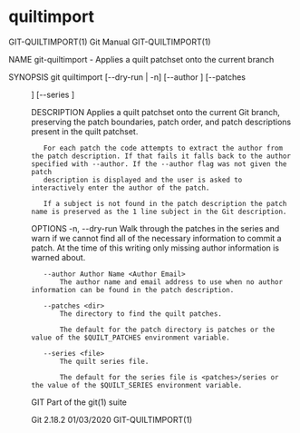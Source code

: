  # quiltimport 
GIT-QUILTIMPORT(1)                                                                                Git Manual                                                                               GIT-QUILTIMPORT(1)

NAME
       git-quiltimport - Applies a quilt patchset onto the current branch

SYNOPSIS
       git quiltimport [--dry-run | -n] [--author <author>] [--patches <dir>]
                       [--series <file>]

DESCRIPTION
       Applies a quilt patchset onto the current Git branch, preserving the patch boundaries, patch order, and patch descriptions present in the quilt patchset.

       For each patch the code attempts to extract the author from the patch description. If that fails it falls back to the author specified with --author. If the --author flag was not given the patch
       description is displayed and the user is asked to interactively enter the author of the patch.

       If a subject is not found in the patch description the patch name is preserved as the 1 line subject in the Git description.

OPTIONS
       -n, --dry-run
           Walk through the patches in the series and warn if we cannot find all of the necessary information to commit a patch. At the time of this writing only missing author information is warned about.

       --author Author Name <Author Email>
           The author name and email address to use when no author information can be found in the patch description.

       --patches <dir>
           The directory to find the quilt patches.

           The default for the patch directory is patches or the value of the $QUILT_PATCHES environment variable.

       --series <file>
           The quilt series file.

           The default for the series file is <patches>/series or the value of the $QUILT_SERIES environment variable.

GIT
       Part of the git(1) suite

Git 2.18.2                                                                                        01/03/2020                                                                               GIT-QUILTIMPORT(1)
